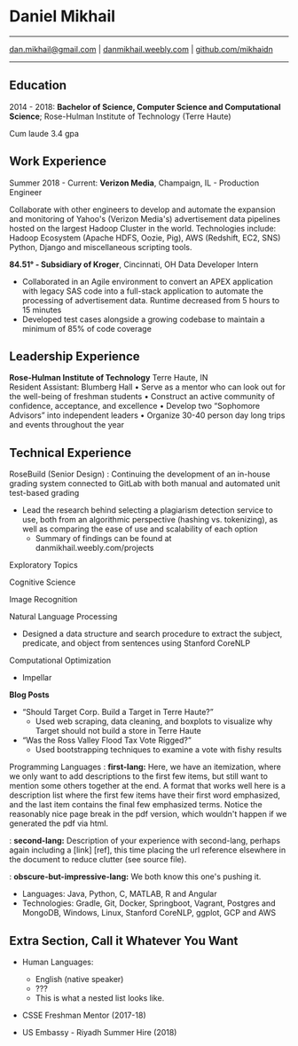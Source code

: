 Daniel Mikhail
============

-------------------     ----------------------------
 [dan.mikhail@gmail.com](mailto:dan.mikhail@gmail.com) |	[danmikhail.weebly.com](danmikhail.weebly.com) | [github.com/mikhaidn](github.com/mikhaidn)
-------------------     ----------------------------

Education
---------

2014 - 2018:
**Bachelor of Science, Computer Science and Computational Science**;
Rose-Hulman Institute of Technology (Terre Haute)

Cum laude 3.4 gpa


Work Experience
----------
Summer 2018 - Current: 
**Verizon Media**, Champaign, IL - Production Engineer

Collaborate with other engineers to develop and automate the expansion and monitoring of Yahoo's (Verizon Media's) advertisement data pipelines hosted on the largest Hadoop Cluster in the world. Technologies include: Hadoop Ecosystem (Apache HDFS, Oozie, Pig), AWS (Redshift, EC2, SNS) Python, Django and miscellaneous scripting tools.


**84.51° - Subsidiary of Kroger**, Cincinnati, OH
Data Developer Intern 
*	Collaborated in an Agile environment to convert an APEX application with legacy SAS code into a full-stack application to automate the processing of advertisement data. Runtime decreased from 5 hours to 15 minutes
*	Developed test cases alongside a growing codebase to maintain a minimum of 85% of code coverage


Leadership Experience
-------------------- 	   
**Rose-Hulman Institute of Technology** Terre Haute, IN            	
Resident Assistant: Blumberg Hall
•	Serve as a mentor who can look out for the well-being of freshman students
•	Construct an active community of confidence, acceptance, and excellence
•	Develop two “Sophomore Advisors” into independent leaders
•	Organize 30-40 person day long trips and events throughout the year

Technical Experience
--------------------

RoseBuild (Senior Design)
:	Continuing the development of an in-house grading system connected to GitLab with both manual and automated unit test-based grading

* Lead the research behind selecting a plagiarism detection service to use, both from an algorithmic perspective (hashing vs. tokenizing), as well as comparing the ease of use and scalability of each option
    * Summary of findings can be found at danmikhail.weebly.com/projects

Exploratory Topics

Cognitive Science

Image Recognition

Natural Language Processing
* Designed a data structure and search procedure to extract the subject, predicate, and object from sentences using Stanford CoreNLP
	
Computational Optimization
* Impellar

**Blog Posts**
* “Should Target Corp. Build a Target in Terre Haute?”
    * Used web scraping, data cleaning, and boxplots to visualize why Target should not build a store in Terre Haute
*	“Was the Ross Valley Flood Tax Vote Rigged?”
    *	Used bootstrapping techniques to examine a vote with fishy results

Programming Languages
:   **first-lang:** Here, we have an itemization, where we only want
    to add descriptions to the first few items, but still want to
    mention some others together at the end. A format that works well
    here is a description list where the first few items have their
    first word emphasized, and the last item contains the final few
    emphasized terms. Notice the reasonably nice page break in the pdf
    version, which wouldn't happen if we generated the pdf via html.

:   **second-lang:** Description of your experience with second-lang,
    perhaps again including a [link] [ref], this time placing the url
    reference elsewhere in the document to reduce clutter (see source
    file). 

:   **obscure-but-impressive-lang:** We both know this one's pushing
    it.

* Languages: Java, Python, C, MATLAB, R and Angular
* Technologies: Gradle, Git, Docker, Springboot, Vagrant, Postgres and MongoDB, Windows, Linux, Stanford CoreNLP, ggplot, GCP and AWS


Extra Section, Call it Whatever You Want
----------------------------------------

* Human Languages:

     * English (native speaker)
     * ???
     * This is what a nested list looks like.

* CSSE Freshman Mentor (2017-18)

* US Embassy - Riyadh Summer Hire (2018)